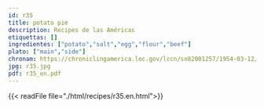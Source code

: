 ```yaml
---
id: r35
title: potato pie
description: Recipes de las Américas
etiquettas: []
ingredientes: ["potato","salt","egg","flour","beef"]
plato: ["main","side"]
chronam: https://chroniclingamerica.loc.gov/lccn/sn82001257/1954-03-12/ed-1/seq-4/
jpg: r35.jpg
pdf: r35_en.pdf
---
```


{{< readFile file="./html/recipes/r35.en.html">}}